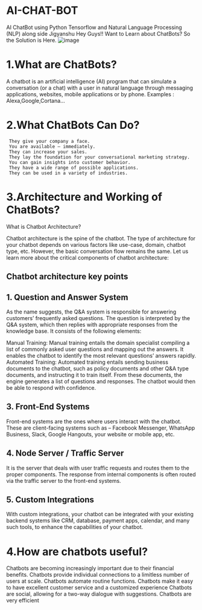 # AI-CHAT-BOT
AI ChatBot using Python Tensorflow and Natural Language Processing (NLP) along side Jigyanshu Hey Guys!! Want to Learn about ChatBots? So the Solution is Here.
![image](https://user-images.githubusercontent.com/68092947/151745691-dd9ee989-70b9-4de4-a921-01c89685f8cf.png)

# 1.What are ChatBots?

A chatbot is an artificial intelligence (AI) program that can simulate a conversation (or a chat) with a user in natural language through messaging applications, websites, mobile applications or by phone.
Examples : Alexa,Google,Cortana...

# 2.What ChatBots Can Do?
         
	 They give your company a face.
	 You are available – immediately.
	 They can increase your sales.
	 They lay the foundation for your conversational marketing strategy.
	 You can gain insights into customer behavior.
	 They have a wide range of possible applications.
	 They can be used in a variety of industries.
	 
# 3.Architecture and Working of ChatBots?

What is Chatbot Architecture?

Chatbot architecture is the spine of the chatbot. The type of architecture for your chatbot depends on various factors like use-case, domain, chatbot type, etc. However, the basic conversation flow remains the same. Let us learn more about the critical components of chatbot architecture:

## Chatbot architecture key points 

## 1. Question and Answer System
  
As the name suggests, the Q&A system is responsible for answering customers’ frequently asked questions. The question is interpreted by the Q&A system, which then replies with appropriate responses from the knowledge base. It consists of the following elements:

Manual Training: Manual training entails the domain specialist compiling a list of commonly asked user questions and mapping out the answers. It enables the chatbot to identify the most relevant questions’ answers rapidly.
Automated Training: Automated training entails sending business documents to the chatbot, such as policy documents and other Q&A type documents, and instructing it to train itself. From these documents, the engine generates a list of questions and responses. The chatbot would then be able to respond with confidence.

   ## 3. Front-End Systems
Front-end systems are the ones where users interact with the chatbot. These are client-facing systems such as – Facebook Messenger, WhatsApp Business, Slack, Google Hangouts, your website or mobile app, etc.


  ## 4. Node Server / Traffic Server
It is the server that deals with user traffic requests and routes them to the proper components. The response from internal components is often routed via the traffic server to the front-end systems.

   ## 5. Custom Integrations
With custom integrations, your chatbot can be integrated with your existing backend systems like CRM, database, payment apps, calendar, and many such tools, to enhance the capabilities of your chatbot.

# 4.How are chatbots useful?

Chatbots are becoming increasingly important due to their financial benefits.
Chatbots provide individual connections to a limitless number of users at scale.
Chatbots automate routine functions.
Chatbots make it easy to have excellent customer service and a customized experience 
Chatbots are social, allowing for a two-way dialogue with suggestions.
Chatbots are very efficient

     


